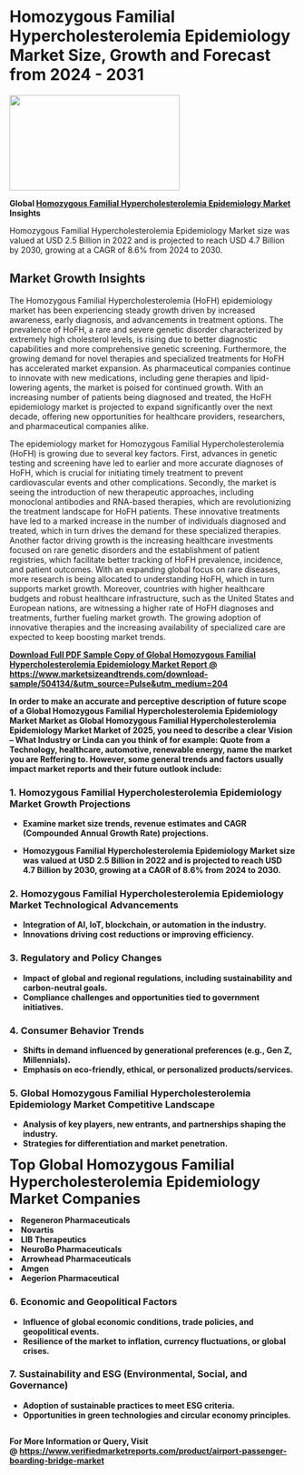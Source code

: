 <H1>Homozygous Familial Hypercholesterolemia Epidemiology Market Size, Growth and Forecast from 2024 - 2031</H1><img class="aligncenter size-medium wp-image-584254" src="https://thirdeyenews.in/wp-content/uploads/2024/09/Global-Market-Research-300x168.jpeg" alt="" width="300" height="168" /><p><strong>Global&nbsp;<a href="https://www.marketsizeandtrends.com/download-sample/504134/&amp;utm_source=Pulse&amp;utm_medium=204">Homozygous Familial Hypercholesterolemia Epidemiology Market</a> Insights</strong></p><p>Homozygous Familial Hypercholesterolemia Epidemiology Market size was valued at USD 2.5 Billion in 2022 and is projected to reach USD 4.7 Billion by 2030, growing at a CAGR of 8.6% from 2024 to 2030.</p><p><h2>Market Growth Insights</h2> <p>The Homozygous Familial Hypercholesterolemia (HoFH) epidemiology market has been experiencing steady growth driven by increased awareness, early diagnosis, and advancements in treatment options. The prevalence of HoFH, a rare and severe genetic disorder characterized by extremely high cholesterol levels, is rising due to better diagnostic capabilities and more comprehensive genetic screening. Furthermore, the growing demand for novel therapies and specialized treatments for HoFH has accelerated market expansion. As pharmaceutical companies continue to innovate with new medications, including gene therapies and lipid-lowering agents, the market is poised for continued growth. With an increasing number of patients being diagnosed and treated, the HoFH epidemiology market is projected to expand significantly over the next decade, offering new opportunities for healthcare providers, researchers, and pharmaceutical companies alike.</p> <p><strong><a href="#"></a></strong></p> <p>The epidemiology market for Homozygous Familial Hypercholesterolemia (HoFH) is growing due to several key factors. First, advances in genetic testing and screening have led to earlier and more accurate diagnoses of HoFH, which is crucial for initiating timely treatment to prevent cardiovascular events and other complications. Secondly, the market is seeing the introduction of new therapeutic approaches, including monoclonal antibodies and RNA-based therapies, which are revolutionizing the treatment landscape for HoFH patients. These innovative treatments have led to a marked increase in the number of individuals diagnosed and treated, which in turn drives the demand for these specialized therapies. Another factor driving growth is the increasing healthcare investments focused on rare genetic disorders and the establishment of patient registries, which facilitate better tracking of HoFH prevalence, incidence, and patient outcomes. With an expanding global focus on rare diseases, more research is being allocated to understanding HoFH, which in turn supports market growth. Moreover, countries with higher healthcare budgets and robust healthcare infrastructure, such as the United States and European nations, are witnessing a higher rate of HoFH diagnoses and treatments, further fueling market growth. The growing adoption of innovative therapies and the increasing availability of specialized care are expected to keep boosting market trends.</p> <p><strong><a href="#"></p><p><span class=""><strong>Download Full PDF Sample Copy of Global Homozygous Familial Hypercholesterolemia Epidemiology Market Report</strong> @ <a href="https://www.marketsizeandtrends.com/download-sample/504134/&amp;utm_source=Pulse&amp;utm_medium=204" target="_blank">https://www.marketsizeandtrends.com/download-sample/504134/&amp;utm_source=Pulse&amp;utm_medium=204</a></span></p><p>In order to make an accurate and perceptive description of future scope of a Global&nbsp;Homozygous Familial Hypercholesterolemia Epidemiology Market Market as Global&nbsp;Homozygous Familial Hypercholesterolemia Epidemiology Market Market of 2025, you need to describe a clear Vision &ndash; What Industry or Linda can you think of for example: Quote from a Technology, healthcare, automotive, renewable energy, name the market you are Reffering to. However, some general trends and factors usually impact market reports and their future outlook include:</p><h3>1.&nbsp;<strong>Homozygous Familial Hypercholesterolemia Epidemiology Market Growth Projections</strong></h3><ul><li>Examine market size trends, revenue estimates and CAGR (Compounded Annual Growth Rate) projections.</li><li><p>Homozygous Familial Hypercholesterolemia Epidemiology Market size was valued at USD 2.5 Billion in 2022 and is projected to reach USD 4.7 Billion by 2030, growing at a CAGR of 8.6% from 2024 to 2030.</p></li></ul><h3>2.&nbsp;<strong>Homozygous Familial Hypercholesterolemia Epidemiology Market Technological Advancements</strong></h3><ul><li>Integration of AI, IoT, blockchain, or automation in the industry.</li><li>Innovations driving cost reductions or improving efficiency.</li></ul><h3>3.&nbsp;<strong>Regulatory and Policy Changes</strong></h3><ul><li>Impact of global and regional regulations, including sustainability and carbon-neutral goals.</li><li>Compliance challenges and opportunities tied to government initiatives.</li></ul><h3>4.&nbsp;<strong>Consumer Behavior Trends</strong></h3><ul><li>Shifts in demand influenced by generational preferences (e.g., Gen Z, Millennials).</li><li>Emphasis on eco-friendly, ethical, or personalized products/services.</li></ul><h3>5.&nbsp;<strong>Global Homozygous Familial Hypercholesterolemia Epidemiology Market Competitive Landscape</strong></h3><ul><li>Analysis of key players, new entrants, and partnerships shaping the industry.</li><li>Strategies for differentiation and market penetration.</li></ul><p data-pm-slice="1 1 []"><span style="color: inherit; font-family: inherit; font-size: 25px;">Top Global Homozygous Familial Hypercholesterolemia Epidemiology Market Companies</span></p><div class="" data-test-id=""><p><li>Regeneron Pharmaceuticals</li><li> Novartis</li><li> LIB Therapeutics</li><li> NeuroBo Pharmaceuticals</li><li> Arrowhead Pharmaceuticals</li><li> Amgen</li><li> Aegerion Pharmaceutical</li></p></div><h3>6.&nbsp;<strong>Economic and Geopolitical Factors</strong></h3><ul><li>Influence of global economic conditions, trade policies, and geopolitical events.</li><li>Resilience of the market to inflation, currency fluctuations, or global crises.</li></ul><h3>7.&nbsp;<strong>Sustainability and ESG (Environmental, Social, and Governance)</strong></h3><ul><li>Adoption of sustainable practices to meet ESG criteria.</li><li>Opportunities in green technologies and circular economy principles.</li></ul><h2><strong style="font-size: 14px;">For More Information or Query, Visit @&nbsp;</strong><a style="background-color: #ffffff; font-size: 14px;" href="https://www.marketsizeandtrends.com/report/homozygous-familial-hypercholesterolemia-epidemiology-market/" target="_blank">https://www.verifiedmarketreports.com/product/airport-passenger-boarding-bridge-market</a></h2>
